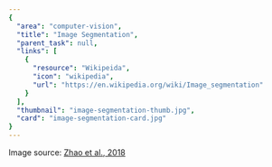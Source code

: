 ```yaml
---
{
  "area": "computer-vision",
  "title": "Image Segmentation",
  "parent_task": null,
  "links": [
    {
      "resource": "Wikipeida",
      "icon": "wikipedia",
      "url": "https://en.wikipedia.org/wiki/Image_segmentation"
    }
  ],
  "thumbnail": "image-segmentation-thumb.jpg",
  "card": "image-segmentation-card.jpg"
}
---
```

Image source: [Zhao et al., 2018](https://arxiv.org/pdf/1612.01810.pdf)
